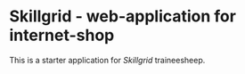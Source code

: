 # Skillgrid - web-application for internet-shop

This is a starter application for *Skillgrid* traineesheep.
